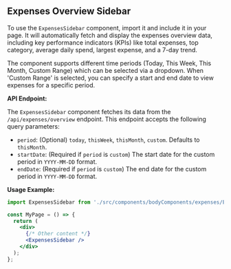 ## Expenses Overview Sidebar

To use the `ExpensesSidebar` component, import it and include it in your page. It will automatically fetch and display the expenses overview data, including key performance indicators (KPIs) like total expenses, top category, average daily spend, largest expense, and a 7-day trend.

The component supports different time periods (Today, This Week, This Month, Custom Range) which can be selected via a dropdown. When 'Custom Range' is selected, you can specify a start and end date to view expenses for a specific period.

**API Endpoint:**

The `ExpensesSidebar` component fetches its data from the `/api/expenses/overview` endpoint. This endpoint accepts the following query parameters:
- `period`: (Optional) `today`, `thisWeek`, `thisMonth`, `custom`. Defaults to `thisMonth`.
- `startDate`: (Required if `period` is `custom`) The start date for the custom period in `YYYY-MM-DD` format.
- `endDate`: (Required if `period` is `custom`) The end date for the custom period in `YYYY-MM-DD` format.

**Usage Example:**

```jsx
import ExpensesSidebar from './src/components/bodyComponents/expenses/ExpensesSidebar';

const MyPage = () => {
  return (
    <div>
      {/* Other content */}
      <ExpensesSidebar />
    </div>
  );
};
```
